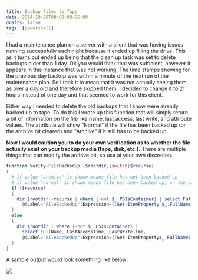 ```yaml
---
title: Backup Files to Tape
date: 2014-10-28T08:00:00-06:00
drafts: false
tags: [powershell]
---
```


I had a maintenance plan on a server with a client that was having issues running successfully each night because it ended up filling the drive. This as it turns out ended up being that the clean up task was set to delete backups older than 1 day. Ok you would think that was sufficient, however it appears in this instance that was not working. The time stamps showing for the previous day backup was within a minute of the next run of the maintenance plan. So I took it to mean that it was not actually seeing them as over a day old and therefore skipped them. I decided to change it to 21 hours instead of one day and that seemed to work for this client.

Either way I needed to delete the old backups that I know were already backed up to tape. To do this I wrote up this function that will simply return a bit of information on the file like name, last access, last write, and attribute values. The attribute will show "Normal" if the file has been backed up (or the archive bit cleared) and "Archive" if it still has to be backed up.

**Now I would caution you to do your own verification as to whether the file actually exist on your backup media (tape, disk, etc.).** There are multiple things that can modify the archive bit, so use at your own discretion.

```powershell
function Verify-FileBackedUp ($rootdir,[switch]$recurse)
{
  # if value "archive" is shown means file has not been backed up
  # if value "normal" is shown means file has been backed up, or the archive bit cleared
  if ($recurse)
  {
    dir $rootdir -recurse | where {-not $_.PSIsContainer} | select FullName, LastAccessTime, LastWriteTime,
      @{Label="FileBackedUp";Expression={(Get-ItemProperty $_.FullName).Attributes}}
  }
  else
  {
    dir $rootdir | where {-not $_.PSIsContainer} |
      select FullName, LastAccessTime, LastWriteTime,
      @{Label="FileBackedUp";Expression={(Get-ItemProperty$_.FullName).Attributes}
  }
}
```

A sample output would look something like below:

![](/img/verify_filebackup.png)
